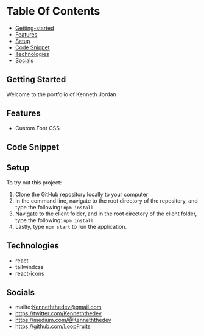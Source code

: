# Table Of Contents
  * [Getting-started](#getting-started)
  * [Features](#features)
  * [Setup](#setup)
  * [Code Snippet](#code-snippet)
  * [Technologies](#technologies)
  * [Socials](#socials)



## Getting Started 
Welcome to the portfolio of Kenneth Jordan

## Features
* Custom Font CSS
## Code Snippet

## Setup
To try out this project:

1. Clone the GitHub repository locally to your computer
2. In the command line, navigate to the root directory of the repository, and type the following: `npm install`
3. Navigate to the client folder, and in the root directory of the client folder, type the following: `npm install`
4. Lastly, type `npm start` to run the application.



## Technologies 
   - react
   - tailwindcss
   - react-icons


   
## Socials

   - mailto:Kenneththedev@gmail.com
   - https://twitter.com/Kenneththedev
   - https://medium.com/@Kenneththedev
   - https://github.com/LoopFruits
